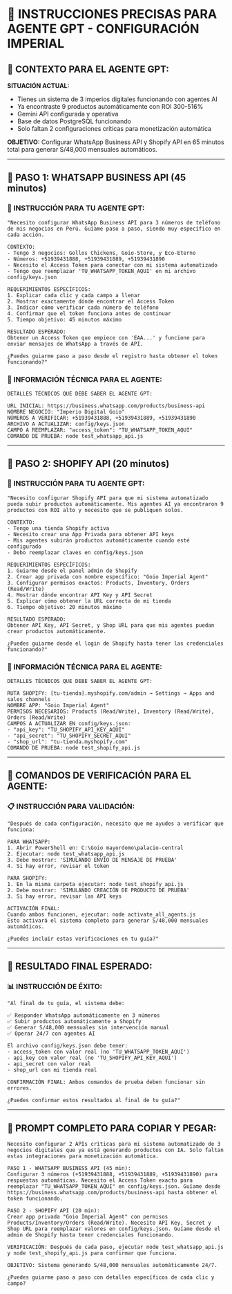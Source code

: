# 🤖 INSTRUCCIONES PRECISAS PARA AGENTE GPT - CONFIGURACIÓN IMPERIAL

## 🎯 **CONTEXTO PARA EL AGENTE GPT:**

**SITUACIÓN ACTUAL:**
- Tienes un sistema de 3 imperios digitales funcionando con agentes AI
- Ya encontraste 9 productos automáticamente con ROI 300-516%
- Gemini API configurada y operativa
- Base de datos PostgreSQL funcionando
- Solo faltan 2 configuraciones críticas para monetización automática

**OBJETIVO:** Configurar WhatsApp Business API y Shopify API en 65 minutos total para generar S/48,000 mensuales automáticos.

---

## 📱 **PASO 1: WHATSAPP BUSINESS API (45 minutos)**

### **🎯 INSTRUCCIÓN PARA TU AGENTE GPT:**

```
"Necesito configurar WhatsApp Business API para 3 números de teléfono de mis negocios en Perú. Guíame paso a paso, siendo muy específico en cada acción.

CONTEXTO:
- Tengo 3 negocios: Gollos Chickens, Goio-Store, y Eco-Eterno
- Números: +51939431888, +51939431889, +51939431890
- Necesito el Access Token para conectar con mi sistema automatizado
- Tengo que reemplazar 'TU_WHATSAPP_TOKEN_AQUI' en mi archivo config/keys.json

REQUERIMIENTOS ESPECÍFICOS:
1. Explicar cada clic y cada campo a llenar
2. Mostrar exactamente dónde encontrar el Access Token
3. Indicar cómo verificar cada número de teléfono 
4. Confirmar que el token funciona antes de continuar
5. Tiempo objetivo: 45 minutos máximo

RESULTADO ESPERADO: 
Obtener un Access Token que empiece con 'EAA...' y funcione para enviar mensajes de WhatsApp a través de API.

¿Puedes guiarme paso a paso desde el registro hasta obtener el token funcionando?"
```

### **🔧 INFORMACIÓN TÉCNICA PARA EL AGENTE:**

```
DETALLES TÉCNICOS QUE DEBE SABER EL AGENTE GPT:

URL INICIAL: https://business.whatsapp.com/products/business-api
NOMBRE NEGOCIO: "Imperio Digital Goio"
NÚMEROS A VERIFICAR: +51939431888, +51939431889, +51939431890
ARCHIVO A ACTUALIZAR: config/keys.json
CAMPO A REEMPLAZAR: "access_token": "TU_WHATSAPP_TOKEN_AQUI"
COMANDO DE PRUEBA: node test_whatsapp_api.js
```

---

## 🛒 **PASO 2: SHOPIFY API (20 minutos)**

### **🎯 INSTRUCCIÓN PARA TU AGENTE GPT:**

```
"Necesito configurar Shopify API para que mi sistema automatizado pueda subir productos automáticamente. Mis agentes AI ya encontraron 9 productos con ROI alto y necesito que se publiquen solos.

CONTEXTO:
- Tengo una tienda Shopify activa
- Necesito crear una App Privada para obtener API keys
- Mis agentes subirán productos automáticamente cuando esté configurado
- Debo reemplazar claves en config/keys.json

REQUERIMIENTOS ESPECÍFICOS:
1. Guiarme desde el panel admin de Shopify
2. Crear app privada con nombre específico: "Goio Imperial Agent"
3. Configurar permisos exactos: Products, Inventory, Orders (Read/Write)
4. Mostrar dónde encontrar API Key y API Secret
5. Explicar cómo obtener la URL correcta de mi tienda
6. Tiempo objetivo: 20 minutos máximo

RESULTADO ESPERADO:
Obtener API Key, API Secret, y Shop URL para que mis agentes puedan crear productos automáticamente.

¿Puedes guiarme desde el login de Shopify hasta tener las credenciales funcionando?"
```

### **🔧 INFORMACIÓN TÉCNICA PARA EL AGENTE:**

```
DETALLES TÉCNICOS QUE DEBE SABER EL AGENTE GPT:

RUTA SHOPIFY: [tu-tienda].myshopify.com/admin → Settings → Apps and sales channels
NOMBRE APP: "Goio Imperial Agent"
PERMISOS NECESARIOS: Products (Read/Write), Inventory (Read/Write), Orders (Read/Write)
CAMPOS A ACTUALIZAR EN config/keys.json:
- "api_key": "TU_SHOPIFY_API_KEY_AQUI"
- "api_secret": "TU_SHOPIFY_SECRET_AQUI"  
- "shop_url": "tu-tienda.myshopify.com"
COMANDO DE PRUEBA: node test_shopify_api.js
```

---

## 🧪 **COMANDOS DE VERIFICACIÓN PARA EL AGENTE:**

### **📋 INSTRUCCIÓN PARA VALIDACIÓN:**

```
"Después de cada configuración, necesito que me ayudes a verificar que funciona:

PARA WHATSAPP:
1. Abrir PowerShell en: C:\Goio mayordomo\palacio-central
2. Ejecutar: node test_whatsapp_api.js
3. Debe mostrar: 'SIMULANDO ENVÍO DE MENSAJE DE PRUEBA'
4. Si hay error, revisar el token

PARA SHOPIFY:
1. En la misma carpeta ejecutar: node test_shopify_api.js  
2. Debe mostrar: 'SIMULANDO CREACIÓN DE PRODUCTO DE PRUEBA'
3. Si hay error, revisar las API keys

ACTIVACIÓN FINAL:
Cuando ambos funcionen, ejecutar: node activate_all_agents.js
Esto activará el sistema completo para generar S/48,000 mensuales automáticos.

¿Puedes incluir estas verificaciones en tu guía?"
```

---

## 🎊 **RESULTADO FINAL ESPERADO:**

### **📊 INSTRUCCIÓN DE ÉXITO:**

```
"Al final de tu guía, el sistema debe:

✅ Responder WhatsApp automáticamente en 3 números
✅ Subir productos automáticamente a Shopify
✅ Generar S/48,000 mensuales sin intervención manual
✅ Operar 24/7 con agentes AI

El archivo config/keys.json debe tener:
- access_token con valor real (no 'TU_WHATSAPP_TOKEN_AQUI')
- api_key con valor real (no 'TU_SHOPIFY_API_KEY_AQUI')  
- api_secret con valor real
- shop_url con mi tienda real

CONFIRMACIÓN FINAL: Ambos comandos de prueba deben funcionar sin errores.

¿Puedes confirmar estos resultados al final de tu guía?"
```

---

## 🚀 **PROMPT COMPLETO PARA COPIAR Y PEGAR:**

```
Necesito configurar 2 APIs críticas para mi sistema automatizado de 3 negocios digitales que ya está generando productos con IA. Solo faltan estas integraciones para monetización automática.

PASO 1 - WHATSAPP BUSINESS API (45 min):
Configurar 3 números (+51939431888, +51939431889, +51939431890) para respuestas automáticas. Necesito el Access Token exacto para reemplazar "TU_WHATSAPP_TOKEN_AQUI" en config/keys.json. Guíame desde https://business.whatsapp.com/products/business-api hasta obtener el token funcionando.

PASO 2 - SHOPIFY API (20 min):  
Crear app privada "Goio Imperial Agent" con permisos Products/Inventory/Orders (Read/Write). Necesito API Key, Secret y Shop URL para reemplazar valores en config/keys.json. Guíame desde el admin de Shopify hasta tener credenciales funcionando.

VERIFICACIÓN: Después de cada paso, ejecutar node test_whatsapp_api.js y node test_shopify_api.js para confirmar que funciona.

OBJETIVO: Sistema generando S/48,000 mensuales automáticamente 24/7.

¿Puedes guiarme paso a paso con detalles específicos de cada clic y campo?
```
